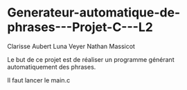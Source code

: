 # Generateur-automatique-de-phrases---Projet-C---L2

Clarisse Aubert
Luna Veyer
Nathan Massicot

Le but de ce projet est de réaliser un programme générant automatiquement des phrases.

Il faut lancer le main.c